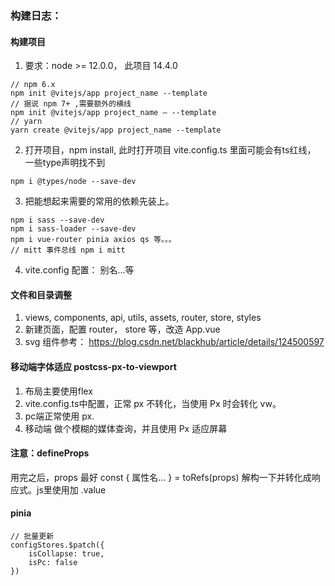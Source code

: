 ### 构建日志：
#### 构建项目
1. 要求：node >= 12.0.0， 此项目 14.4.0
```
// npm 6.x
npm init @vitejs/app project_name --template
// 据说 npm 7+ ,需要额外的横线
npm init @vitejs/app project_name – --template
// yarn
yarn create @vitejs/app project_name --template
```
2. 打开项目，npm install, 此时打开项目 vite.config.ts 里面可能会有ts红线， 一些type声明找不到
```
npm i @types/node --save-dev
```
3. 把能想起来需要的常用的依赖先装上。
```
npm i sass --save-dev
npm i sass-loader --save-dev
npm i vue-router pinia axios qs 等。。。
// mitt 事件总线 npm i mitt
```
4. vite.config 配置： 别名...等
#### 文件和目录调整
1. views, components, api, utils, assets, router, store, styles
2. 新建页面，配置 router， store 等，改造 App.vue
3. svg 组件参考： https://blog.csdn.net/blackhub/article/details/124500597

#### 移动端字体适应 postcss-px-to-viewport
1. 布局主要使用flex
2. vite.config.ts中配置，正常 px 不转化，当使用 Px 时会转化 vw。
3. pc端正常使用 px.
4. 移动端 做个模糊的媒体查询，并且使用 Px 适应屏幕

#### 注意：defineProps
用完之后，props 最好 const { 属性名... } = toRefs(props) 解构一下并转化成响应式。js里使用加 .value

#### pinia
```
// 批量更新
configStores.$patch({
    isCollapse: true,
    isPc: false
})
```

